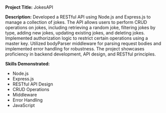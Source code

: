 **Project Title:** JokesAPI

**Description:**
Developed a RESTful API using Node.js and Express.js to manage a collection of jokes. The API allows users to perform CRUD operations on jokes, including retrieving a random joke, filtering jokes by type, adding new jokes, updating existing jokes, and deleting jokes. Implemented authorization logic to restrict certain operations using a master key. Utilized bodyParser middleware for parsing request bodies and implemented error handling for robustness. The project showcases proficiency in backend development, API design, and RESTful principles.

**Skills Demonstrated:**
- Node.js
- Express.js
- RESTful API Design
- CRUD Operations
- Middleware
- Error Handling
- JavaScript

